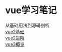 # vue学习笔记
从基础用法到源码剖析  
[vue2基础](./vue2base/README.md)    
[vue2进阶](./vue2进阶.md)  
[vue3概览](./vue3快速上手.md)  